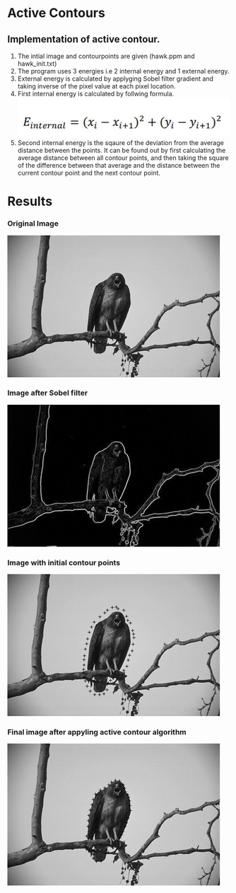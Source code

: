# Active Contours
## Implementation of active contour.
1. The intial image and contourpoints are given (hawk.ppm and hawk_init.txt)
2. The program uses 3 energies i.e 2 internal energy and 1 external energy.
3. External energy is calculated by applyging Sobel filter gradient and taking inverse of the pixel value at each pixel location.
4. First internal energy is calculated by follwing formula.![](https://github.com/Praj390/ECE6310_Computer_Vision/blob/master/Active%20Contours/internal_energy1.jpg)
5. Second internal energy is the sqaure of the deviation from the average distance between the points. It can be found out by first calculating the average distance between all contour points, and then taking the square of the difference between that average and the distance between the current contour point and the next contour point.

# Results
### Original Image
![Original image](https://github.com/Praj390/ECE6310_Computer_Vision/blob/master/Active%20Contours/hawk.jpg)

### Image after Sobel filter
![Image after sobel filter](https://github.com/Praj390/ECE6310_Computer_Vision/blob/master/Active%20Contours/hawk_sobel.jpg)

### Image with initial contour points
![Image with initial contour points](https://github.com/Praj390/ECE6310_Computer_Vision/blob/master/Active%20Contours/hawk_initial.jpg)

### Final image after appyling active contour algorithm
![Final image after appyling active contour algorithm](https://github.com/Praj390/ECE6310_Computer_Vision/blob/master/Active%20Contours/hawk_final.jpg)
